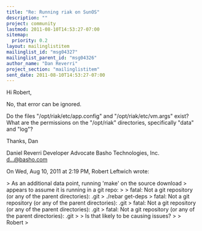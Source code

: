 ```yaml
---
title: "Re: Running riak on SunOS"
description: ""
project: community
lastmod: 2011-08-10T14:53:27-07:00
sitemap:
  priority: 0.2
layout: mailinglistitem
mailinglist_id: "msg04327"
mailinglist_parent_id: "msg04326"
author_name: "Dan Reverri"
project_section: "mailinglistitem"
sent_date: 2011-08-10T14:53:27-07:00
---
```



Hi Robert,

No, that error can be ignored.

Do the files "/opt/riak/etc/app.config" and "/opt/riak/etc/vm.args" exist?
What are the permissions on the "/opt/riak" directories, specifically "data"
and "log"?

Thanks,
Dan

Daniel Reverri
Developer Advocate
Basho Technologies, Inc.
d...@basho.com


On Wed, Aug 10, 2011 at 2:19 PM, Robert Leftwich wrote:

&gt; As an additional data point, running 'make' on the source download
&gt; appears to assume it is running in a git repo:
&gt;
&gt; fatal: Not a git repository (or any of the parent directories): .git
&gt; ./rebar get-deps
&gt; fatal: Not a git repository (or any of the parent directories): .git
&gt; fatal: Not a git repository (or any of the parent directories): .git
&gt; fatal: Not a git repository (or any of the parent directories): .git
&gt;
&gt; Is that likely to be causing issues?
&gt;
&gt; Robert
&gt;
